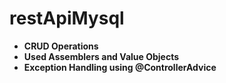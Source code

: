 # restApiMysql

- **CRUD Operations**
- **Used Assemblers and Value Objects**
- **Exception Handling using @ControllerAdvice**